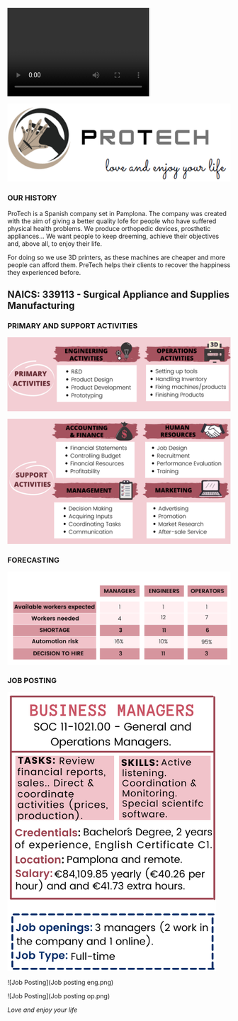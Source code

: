 <video src="Protech..mp4" width="320" height="200" controls preload></video>

![Logo.](Logo..PNG)

### OUR HISTORY ###

ProTech is a Spanish company set in Pamplona. The company was created with the aim of giving a better quality lofe for people who have suffered physical health problems. We produce orthopedic devices, prosthetic appliances... We want people to keep dreeming, achieve their objectives and, above all, to enjoy their life.

For doing so we use 3D printers, as these machines are cheaper and more people can afford them. PreTech helps their clients to recover the happiness they experienced before.

## NAICS: 339113 - Surgical Appliance and Supplies Manufacturing ##


### PRIMARY AND SUPPORT ACTIVITIES ###
![Primary activities](Primary.png)


![Secondary activities](Secondary2.png)


### FORECASTING ###
![Forecasting](Forecasting.png)

### JOB POSTING ###
![Job Posting](Manager.png) 


![Job Posting](Job posting eng.png) 


![Job Posting](Job posting op.png)

*_Love and enjoy your life_* 
